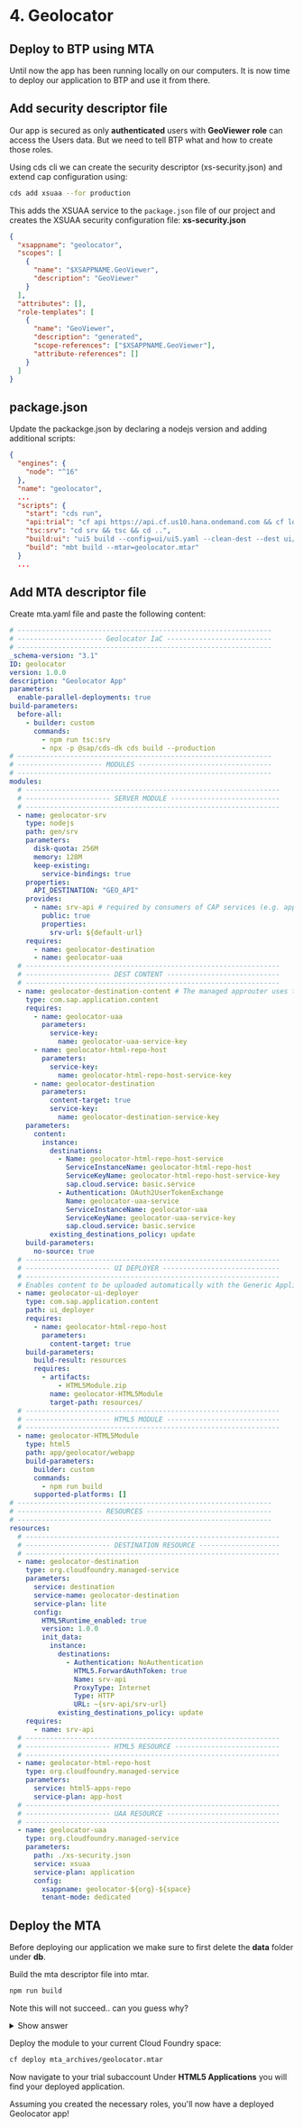 # 4. Geolocator

## Deploy to BTP using MTA

Until now the app has been running locally on our computers. It is now time to deploy our application to BTP and use it from there.

## Add security descriptor file

Our app is secured as only **authenticated** users with **GeoViewer** **role** can access the Users data.
But we need to tell BTP what and how to create those roles.

Using cds cli we can create the security descriptor (xs-security.json) and extend cap configuration using:

```bash
cds add xsuaa --for production
```

This adds the XSUAA service to the `package.json` file of our project and creates the XSUAA security configuration file: **xs-security.json**

```json
{
  "xsappname": "geolocator",
  "scopes": [
    {
      "name": "$XSAPPNAME.GeoViewer",
      "description": "GeoViewer"
    }
  ],
  "attributes": [],
  "role-templates": [
    {
      "name": "GeoViewer",
      "description": "generated",
      "scope-references": ["$XSAPPNAME.GeoViewer"],
      "attribute-references": []
    }
  ]
}
```

## package.json

Update the packackge.json by declaring a nodejs version and adding additional scripts:

```json
{
  "engines": {
    "node": "^16"
  },
  "name": "geolocator",
  ...
  "scripts": {
    "start": "cds run",
    "api:trial": "cf api https://api.cf.us10.hana.ondemand.com && cf login",
    "tsc:srv": "cd srv && tsc && cd ..",
    "build:ui": "ui5 build --config=ui/ui5.yaml --clean-dest --dest ui/dist --include-task=generateManifestBundle",
    "build": "mbt build --mtar=geolocator.mtar"
  }
  ...
```

## Add MTA descriptor file

Create mta.yaml file and paste the following content:

```yaml
# ---------------------------------------------------------------
# --------------------- Geolocator IaC --------------------------
# ---------------------------------------------------------------
_schema-version: "3.1"
ID: geolocator
version: 1.0.0
description: "Geolocator App"
parameters:
  enable-parallel-deployments: true
build-parameters:
  before-all:
    - builder: custom
      commands:
        - npm run tsc:srv
        - npx -p @sap/cds-dk cds build --production
# ---------------------------------------------------------------
# --------------------- MODULES ---------------------------------
# ---------------------------------------------------------------
modules:
  # ---------------------------------------------------------------
  # --------------------- SERVER MODULE ---------------------------
  # ---------------------------------------------------------------
  - name: geolocator-srv
    type: nodejs
    path: gen/srv
    parameters:
      disk-quota: 256M
      memory: 128M
      keep-existing:
        service-bindings: true
    properties:
      API_DESTINATION: "GEO_API"
    provides:
      - name: srv-api # required by consumers of CAP services (e.g. approuter)
        public: true
        properties:
          srv-url: ${default-url}
    requires:
      - name: geolocator-destination
      - name: geolocator-uaa
  # ---------------------------------------------------------------
  # --------------------- DEST CONTENT ----------------------------
  # ---------------------------------------------------------------
  - name: geolocator-destination-content # The managed approuter uses to access the UI of the application, and it's used for authentication.
    type: com.sap.application.content
    requires:
      - name: geolocator-uaa
        parameters:
          service-key:
            name: geolocator-uaa-service-key
      - name: geolocator-html-repo-host
        parameters:
          service-key:
            name: geolocator-html-repo-host-service-key
      - name: geolocator-destination
        parameters:
          content-target: true
          service-key:
            name: geolocator-destination-service-key
    parameters:
      content:
        instance:
          destinations:
            - Name: geolocator-html-repo-host-service
              ServiceInstanceName: geolocator-html-repo-host
              ServiceKeyName: geolocator-html-repo-host-service-key
              sap.cloud.service: basic.service
            - Authentication: OAuth2UserTokenExchange
              Name: geolocator-uaa-service
              ServiceInstanceName: geolocator-uaa
              ServiceKeyName: geolocator-uaa-service-key
              sap.cloud.service: basic.service
          existing_destinations_policy: update
    build-parameters:
      no-source: true
  # ---------------------------------------------------------------
  # --------------------- UI DEPLOYER -----------------------------
  # ---------------------------------------------------------------
  # Enables content to be uploaded automatically with the Generic Application Content Deployer (GACD) module
  - name: geolocator-ui-deployer
    type: com.sap.application.content
    path: ui_deployer
    requires:
      - name: geolocator-html-repo-host
        parameters:
          content-target: true
    build-parameters:
      build-result: resources
      requires:
        - artifacts:
            - HTML5Module.zip
          name: geolocator-HTML5Module
          target-path: resources/
  # ---------------------------------------------------------------
  # --------------------- HTML5 MODULE ----------------------------
  # ---------------------------------------------------------------
  - name: geolocator-HTML5Module
    type: html5
    path: app/geolocator/webapp
    build-parameters:
      builder: custom
      commands:
        - npm run build
      supported-platforms: []
# ---------------------------------------------------------------
# --------------------- RESOURCES -------------------------------
# ---------------------------------------------------------------
resources:
  # ---------------------------------------------------------------
  # --------------------- DESTINATION RESOURCE --------------------
  # ---------------------------------------------------------------
  - name: geolocator-destination
    type: org.cloudfoundry.managed-service
    parameters:
      service: destination
      service-name: geolocator-destination
      service-plan: lite
      config:
        HTML5Runtime_enabled: true
        version: 1.0.0
        init_data:
          instance:
            destinations:
              - Authentication: NoAuthentication
                HTML5.ForwardAuthToken: true
                Name: srv-api
                ProxyType: Internet
                Type: HTTP
                URL: ~{srv-api/srv-url}
            existing_destinations_policy: update
    requires:
      - name: srv-api
  # ---------------------------------------------------------------
  # --------------------- HTML5 RESOURCE --------------------------
  # ---------------------------------------------------------------
  - name: geolocator-html-repo-host
    type: org.cloudfoundry.managed-service
    parameters:
      service: html5-apps-repo
      service-plan: app-host
  # ---------------------------------------------------------------
  # --------------------- UAA RESOURCE ----------------------------
  # ---------------------------------------------------------------
  - name: geolocator-uaa
    type: org.cloudfoundry.managed-service
    parameters:
      path: ./xs-security.json
      service: xsuaa
      service-plan: application
      config:
        xsappname: geolocator-${org}-${space}
        tenant-mode: dedicated
```

## Deploy the MTA

Before deploying our application we make sure to first delete the **data** folder under **db**.

Build the mta descriptor file into mtar.

```bash
npm run build
```

Note this will not succeed.. can you guess why?


<details>
<summary>Show answer</summary>

You need to create at the root of your project:

**ui_deployer/resources**

</details>


Deploy the module to your current Cloud Foundry space:

```bash
cf deploy mta_archives/geolocator.mtar
```

Now navigate to your trial subaccount
Under **HTML5 Applications** you will find your deployed application.

Assuming you created the necessary roles, you'll now have a deployed Geolocator app!
